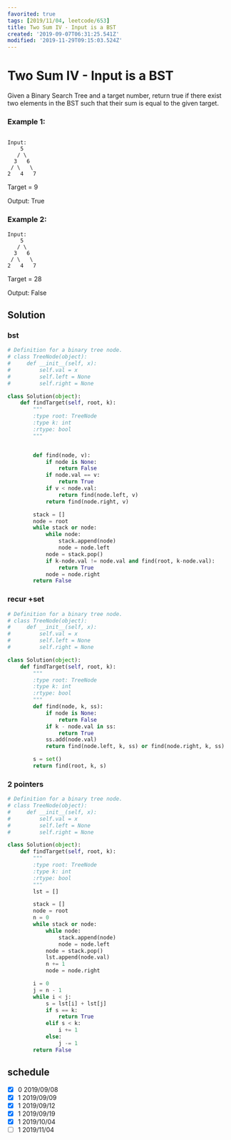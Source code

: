 ```yaml
---
favorited: true
tags: [2019/11/04, leetcode/653]
title: Two Sum IV - Input is a BST
created: '2019-09-07T06:31:25.541Z'
modified: '2019-11-29T09:15:03.524Z'
---
```


# Two Sum IV - Input is a BST

Given a Binary Search Tree and a target number, return true if there exist two elements in the BST such that their sum is equal to the given target.

### Example 1:

```

Input:
    5
   / \
  3   6
 / \   \
2   4   7
```

Target = 9

Output: True


### Example 2:

```
Input:
    5
   / \
  3   6
 / \   \
2   4   7
```

Target = 28

Output: False

## Solution

### bst

```python
# Definition for a binary tree node.
# class TreeNode(object):
#     def __init__(self, x):
#         self.val = x
#         self.left = None
#         self.right = None

class Solution(object):
    def findTarget(self, root, k):
        """
        :type root: TreeNode
        :type k: int
        :rtype: bool
        """


        def find(node, v):
            if node is None:
                return False
            if node.val == v:
                return True
            if v < node.val:
                return find(node.left, v)
            return find(node.right, v)

        stack = []
        node = root
        while stack or node:
            while node:
                stack.append(node)
                node = node.left
            node = stack.pop()
            if k-node.val != node.val and find(root, k-node.val):
                return True
            node = node.right
        return False
```

### recur +set

```python
# Definition for a binary tree node.
# class TreeNode(object):
#     def __init__(self, x):
#         self.val = x
#         self.left = None
#         self.right = None

class Solution(object):
    def findTarget(self, root, k):
        """
        :type root: TreeNode
        :type k: int
        :rtype: bool
        """
        def find(node, k, ss):
            if node is None:
                return False
            if k - node.val in ss:
                return True
            ss.add(node.val)
            return find(node.left, k, ss) or find(node.right, k, ss)

        s = set()
        return find(root, k, s)
```

### 2 pointers

```python
# Definition for a binary tree node.
# class TreeNode(object):
#     def __init__(self, x):
#         self.val = x
#         self.left = None
#         self.right = None

class Solution(object):
    def findTarget(self, root, k):
        """
        :type root: TreeNode
        :type k: int
        :rtype: bool
        """
        lst = []

        stack = []
        node = root
        n = 0
        while stack or node:
            while node:
                stack.append(node)
                node = node.left
            node = stack.pop()
            lst.append(node.val)
            n += 1
            node = node.right

        i = 0
        j = n - 1
        while i < j:
            s = lst[i] + lst[j]
            if s == k:
                return True
            elif s < k:
                i += 1
            else:
                j -= 1
        return False
```

## schedule

* [x] 0 2019/09/08
* [x] 1 2019/09/09
* [x] 1 2019/09/12
* [x] 1 2019/09/19
* [x] 1 2019/10/04
* [ ] 1 2019/11/04
